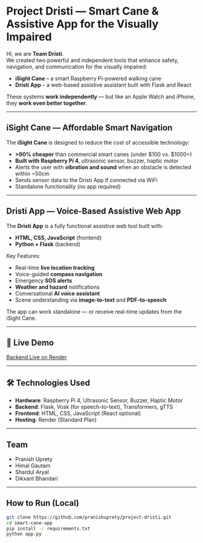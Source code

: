 #  Project Dristi — Smart Cane & Assistive App for the Visually Impaired

Hi, we are **Team Dristi**.  
We created two powerful and independent tools that enhance safety, navigation, and communication for the visually impaired:

-  **iSight Cane** – a smart Raspberry Pi-powered walking cane
-  **Dristi App** – a web-based assistive assistant built with Flask and React

These systems **work independently** — but like an Apple Watch and iPhone, they **work even better together**.

---

##  iSight Cane — Affordable Smart Navigation

The **iSight Cane** is designed to reduce the cost of accessible technology:

-  **>90% cheaper** than commercial smart canes (under $100 vs. $1000+)
-  **Built with Raspberry Pi 4**, ultrasonic sensor, buzzer, haptic motor
-  Alerts the user with **vibration and sound** when an obstacle is detected within ~50cm
-  Sends sensor data to the Dristi App if connected via WiFi
-  Standalone functionality (no app required)

---

##  Dristi App — Voice-Based Assistive Web App

The **Dristi App** is a fully functional assistive web tool built with:

-  **HTML, CSS, JavaScript** (frontend)  
-  **Python + Flask** (backend)

Key Features:
-  Real-time **live location tracking**
-  Voice-guided **compass navigation**
-  Emergency **SOS alerts**
-  **Weather and hazard** notifications
-  Conversational **AI voice assistant**
-  Scene understanding via **image-to-text** and **PDF-to-speech**

The app can work standalone — or receive real-time updates from the iSight Cane.

---

## 🔗 Live Demo

 [Backend Live on Render](https://project-dristi.onrender.com)

---

## 🛠️ Technologies Used

- **Hardware**: Raspberry Pi 4, Ultrasonic Sensor, Buzzer, Haptic Motor
- **Backend**: Flask, Vosk (for speech-to-text), Transformers, gTTS
- **Frontend**: HTML, CSS, JavaScript (React optional)
- **Hosting**: Render (Standard Plan)

---

##  Team

- Pranish Uprety  
- Himal Gautam
- Shardul Aryal
- Dikxant Bhandari

---

##  How to Run (Local)

```bash
git clone https://github.com/pranishuprety/project-dristi.git
cd smart-cane-app
pip install -r requirements.txt
python app.py
